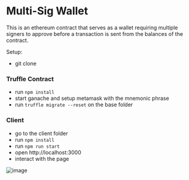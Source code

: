 # Multi-Sig Wallet

This is an ethereum contract that serves as a wallet requiring multiple
signers to approve before a transaction is sent from the balances of the contract.

Setup:
- git clone

### Truffle Contract
- run `npm install`
- start ganache and setup metamask with the mnemonic phrase
- run `truffle migrate --reset` on the base folder


### Client
- go to the client folder
- run `npm install`
- run `npm run start`
- open http://localhost:3000
- interact with the page

![image](https://user-images.githubusercontent.com/2548078/117094109-e3fd5d00-ad30-11eb-9943-f9d24387a4c4.png)
